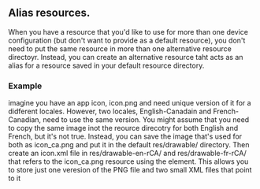 ## Alias resources. 
When you have a resource that you'd like  to use for more than one device configuration (but don't want to provide as a default resource), you don't need to put the same resource in more than one alternative resource directoyr. Instead, you can create an alternative resource taht acts as an alias for a resource saved in your default resource directory. 


### Example
imagine you have an app icon, icon.png and need unique version of it for a didferent locales. However, two locales, English-Canadain and French-Canadian, need to use the same version. You might assume that you need to copy the same image inot the reource direcotry for both English and French, but it's not true. Instead, you can save the image that's used for both as icon_ca.png and put it in the default res/drawable/ directory. Then create an icon.xml file in res/drawable-en-rCA/ and res/drawable-fr-rCA/ that refers to the icon_ca.png resource using the <bitmap> element. This allows you to store just one veresion of the PNG file and two small XML files that point to it
 

